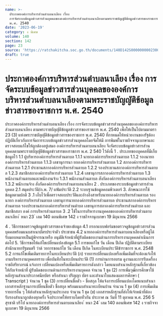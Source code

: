 ```yaml
---
name: >-
  ประกาศองค์การบริหารส่วนตำบลนาเลียง เรื่อง
  การจัดระบบข้อมูลข่าวสารส่วนบุคคลขององค์การบริหารส่วนตำบลนาเลียงตามพระราชบัญญัติข้อมูลข่าวสารของราชการ
  พ.ศ. 2540
date: '2023-06-19'
category: ง พิเศษ
volume: 140
section: 142
page: 23
source: 'https://ratchakitcha.soc.go.th/documents/140D142S0000000002300.pdf'
draft: true
---
```


# ประกาศองค์การบริหารส่วนตำบลนาเลียง เรื่อง การจัดระบบข้อมูลข่าวสารส่วนบุคคลขององค์การบริหารส่วนตำบลนาเลียงตามพระราชบัญญัติข้อมูลข่าวสารของราชการ พ.ศ. 2540

ประกาศองค์การบริหารส่วนตำบลนาเลียง เรื่อง การจัดระบบข้อมูลข่าวสารส่วนบุคคลขององค์การบริหารส่วนตาบลนาเลียง ตามพระราชบัญญัติข้อมูลข่าวสารของราชการ พ.ศ. 2540 เพื่อให้เป็นไปตามมาตรา 23 (3) แห่งพระราชบัญญัติข้อมูลข่าวสารของราชการ พ.ศ. 2540 ที่กาหนดให้หน่วยงานของรัฐต้องปฏิบัติเกี่ยวกับการจัดการระบบข้อมูลข่าวสารส่วนบุคคลโดยจัดให้มี การพิมพ์ในราชกิจจานุเบกษาและตรวจสอบแก้ไขให้ถูกต้องอยู่เสมอ องค์การบริหารส่วนตาบลนาเลียง จึงจัดระบบข้อมูลข่าวสารส่วนบุคคลตามพระราชบัญญัติข้อมูลข่าวสารของราชการ พ.ศ. 2 540 ไว้ดังนี้ 1 . ประเภทของบุคคลที่มีเก็บข้อมูลไว้ 1.1 ผู้บริหารองค์การบริหารส่วนตาบล 1.1.1 นายกองค์การบริหารส่วนตาบล 1.1.2 รองนายกองค์การบริหารส่วนตาบล 1.1.3 เลขานุการนา ยกองค์การบริหารส่วนตาบล 1.2 สภาองค์การบริหารส่วนตาบล 1.2.1 ประธานสภาองค์การบริหารส่วนตาบล 1.2.2 รองประธานสภาองค์การบริหารส่วนตาบล 1.2.3 สมาชิกสภาองค์การบริหารส่วนตาบล 1.2.4 เลขานุการสภาองค์การบริหารส่วนตาบล 1.3 พนักงานส่วนตาบลและพนักงานจ้าง 1.3.1 พนักงานส่วนตาบล สังกัดองค์การบริหารส่วนตาบลนาเลียง 1.3.2 พนักงานจ้าง สังกัดองค์การบริหารส่วนตาบลนาเลียง 2 . ประเภทของระบบข้อมูลข่าวสารส่วนบุคคล 2.1 สมุดประวัติ/ก.พ. 7/ แฟ้มประวัติ 2.2 ระบบฐานข้อมูลคอมพิวเตอร์ 3. ลักษณะการใช้ข้อมูลตามปกติ 3 .1 เก็บไว้เพื่อตรวจสอบประวัติและอ้างอิงสาหรับนายกองค์การบริหารส่วนตาบล รองนายก องค์การบริหารส่วนตาบล เลขานุการนายกองค์การบริหารส่วนตาบล ประธานสภาองค์การบริหารส่วนตาบล รองประธานสภาองค์การบริหารส่วนตำบล เลขานุการสภาองค์การบริหารส่วนตำบล และสมาชิกสภา องค์ การบริหารส่วนตาบล 3 .2 ใช้ในการบริหารงานบุคคลขององค์การบริหารส่วนตาบลนาเลียง ้ หนา 23 ่ เลม 140 ตอนพิเศษ 142 ง ราชกิจจานุเบกษา 19 มิถุนายน 2566

4 . วิธีการขอตรวจดูข้อมูลข่าวสารของเจ้าของข้อมูล 4.1 กรอกแบบฟอร์มขอตรวจดูข้อมูลข่าวสารส่วนบุคคลพร้อมแนบสาเนาบัตรประจำตัว ประชาชน 4.2 นายกองค์การบริหารส่วนตาบลนาเลียงหรือผู้ได้รับมอบหมายเป็นผู้พิจารณาหรือ อนุมัติเจ้าหน้าที่ผู้รับผิดชอบงานด้านการบริหารงานบุคคลดำเนินการต่อไป 5. วิธีการขอให้แก้ไขเปลี่ยนแปลงข้อมูล 5.1 การขอแก้ไข วัน เดือน ปีเกิด ปฏิบัติตามระเบียบสำนักนายกรัฐมนตรี ว่าด้ วยการขอแก้ไข วัน เดือน ปีเกิด ในทะเบียนประวัติข้าราชการ พ.ศ. 2548 5.2 การแก้ไขเพิ่มเติมรายการในทะเบียนประวัติ (ก) รายการเปลี่ยนแปลงหรือเพิ่มเติมที่จะต้องแจ้งให้งานบริหารงานบุคคลทราบ เพื่อบันทึกในทะเบียนประวัติ (1) การผ่านการอบรม ดูงานและการรับเครื่องราชอิสริยาภรณ์ แจ้งการ เปลี่ยนแปลงหรือเพิ่มเติมรายการดังกล่าว โดยแนบสำเนาหลักฐานที่เกี่ยวข้องให้กับเจ้าหน้าที่ ผู้รับผิดชอบงานด้านการบริหารงานบุคคล จำนวน 1 ชุด (2) การเพิ่มวุฒิการศึกษาใช้หลักฐานสำเนาประกาศนียบัตร หรือสำเนา ปริญญา บัตร และสำเนาใบแสดงผลการศึกษา ( Transcript ) จำนวน 1 ชุด (3) การเปลี่ยนชื่อตัว - ชื่อสกุล ให้แจ้งการเปลี่ยนแปลงโดยแนบสำเนา เอกสารหลักฐานการเปลี่ยนชื่อตัว ชื่อสกุล พร้อมแนบสำเนาทะเบียนบ้าน จำนวน 1 ชุด (4) การเพิ่มเติมรายการอื่น ๆ ให้ส่งสำเนาหลักฐานประกอบ จำนวน 1 ชุด (ข) เอกสารหลักฐานที่ส่งให้เจ้าหน้าที่ต้องรับรองสำเนาถูกต้องทุกครั้ง จึงประกาศให้ทราบโดยทั่วกัน ประกาศ ณ วันที่ 11 ตุลาคม พ.ศ. 256 5 สุรชาติ บริโป นายกองค์การบริหารส่วนตาบลนาเลียง ้ หนา 24 ่ เลม 140 ตอนพิเศษ 142 ง ราชกิจจานุเบกษา 19 มิถุนายน 2566
